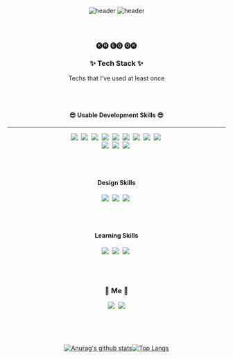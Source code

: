<div align="center">
  
![header](https://capsule-render.vercel.app/api?type=soft&color=auto&height=100&section=header&text=NEWL&fontSize=50&animation=fadeIn&fontAlignY=58)
![header](https://capsule-render.vercel.app/api?type=Waving&color=auto&height=300&section=header&text=NEWL&fontSize=50&animation=fadeIn&fontAlignY=58)
  
  
<br>
<br>
<p align="center">🅚🅡 🅔🅖 🅞🅚 </p>

<h3 align="center">✨ Tech Stack ✨</h3>

<p align="center"> Techs that I've used at least once </p>

<br>
<br>

<h4 align="center">😎 Usable Development Skills 😎</h4>
  <hr>
<p align="center">
  <img src="https://img.shields.io/badge/Html5-E34F26?style=flat-square&logo=html5&logoColor=white"/></a>&nbsp 
  <img src="https://img.shields.io/badge/css-1572B6?style=flat-square&logo=css3&logoColor=white"/></a>&nbsp 
    <img src="https://img.shields.io/badge/Sass-CC6699?style=flat-square&logo=Sass&logoColor=white"/></a>&nbsp 
  <img src="https://img.shields.io/badge/Bootstrap-7952B3?style=flat-square&logo=Bootstrap&logoColor=white"/></a>&nbsp 
   <img src="https://img.shields.io/badge/Javascript-ffb13b?style=flat-square&logo=javascript&logoColor=white"/></a>&nbsp 
  <img src="https://img.shields.io/badge/jquery-0769AD?style=flat-square&logo=jquery&logoColor=white"/></a>&nbsp 
  <img src="https://img.shields.io/badge/C Sharp-239120?style=flat-square&logo=C Sharp&logoColor=white"/></a>&nbsp 
   <img src="https://img.shields.io/badge/.NET-512BD4?style=flat-square&logo=.NET&logoColor=white"/></a>&nbsp 
  <img src="https://img.shields.io/badge/react-61DAFB?style=flat-square&logo=react&logoColor=white"/></a>&nbsp 
  <br>
  <img src="https://img.shields.io/badge/Node.js-339933?style=flat-square&logo=node.js&logoColor=white"/></a>&nbsp 
  <img src="https://img.shields.io/badge/MicrosoftSQLServer-CC2927?style=flat-square&logo=microsoft&logoColor=white"/></a>&nbsp
  <img src="https://img.shields.io/badge/Firebase-FFCA28?style=flat-square&logo=firebase&logoColor=white"/></a>&nbsp 
</p>

<br>
<br>


<h4 align="center"> Design Skills </h4>
<p align="center">
  <img src="https://img.shields.io/badge/Photoshop-31A8FF?style=flat-square&logo=adobe&logoColor=white"/></a>&nbsp 
  <img src="https://img.shields.io/badge/Illustrator-FF9A00?style=flat-square&logo=adobe&logoColor=white"/></a>&nbsp 
  <img src="https://img.shields.io/badge/InDesign-FF3366?style=flat-square&logo=adobe&logoColor=white"/></a>&nbsp
</p>

<br>
<br>


<h4 align="center"> Learning Skills </h4>
<p align="center">
  <img src="https://img.shields.io/badge/TypeScript-3178C6?style=flat&logo=TypeScript&logoColor=white"/>&nbsp 
  <img src="https://img.shields.io/badge/Next.js-000000?style=flat-square&logo=Next.js&logoColor=white"/></a>&nbsp 
  <img src="https://img.shields.io/badge/Java-007396?style=flat-square&logo=Java&logoColor=white"/></a>&nbsp
</p>

<br>
<br>
<h3 align="center"> 🍒 Me 🍒 </h3>
<p align="center">
  <a href="https://www.instagram.com/_nm.87/"><img src="https://img.shields.io/badge/Instagram-E4405F?style=flat-square&logo=Instagram&logoColor=white&link=https://www.instagram.com/_nm.87/"/></a>&nbsp
  <a href="mailto:newri0807@naver.com"><img src="https://img.shields.io/badge/Gmail-d14836?style=flat-square&logo=Gmail&logoColor=white&link=newri0807@naver.com"/></a>
</p>


<br>
<br>
<br>

[![Anurag's github stats](https://github-readme-stats.vercel.app/api?username=newri0807&show_icons=true&theme=buefy)![Top Langs](https://github-readme-stats.vercel.app/api/top-langs/?username=newri0807&hide=css,html&layout=compact)](https://github.com/newri0807/github-readme-stats)


</div>





